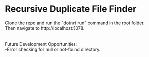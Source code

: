 # Recursive Duplicate File Finder

Clone the repo and run the "dotnet run" command in the root folder.\
Then navigate to http://localhost:5078.\
<br>
<br>
Future Development Opportunities:\
-Error checking for null or not-found directory.
